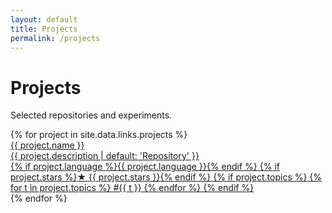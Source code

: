 ```yaml
---
layout: default
title: Projects
permalink: /projects
---
```


<h1>Projects</h1>
<p class="lead">Selected repositories and experiments.</p>

<div class="grid">
{% for project in site.data.links.projects %}
  <a class="card" href="{{ project.url }}" target="_blank" rel="noopener noreferrer">
    <div class="repo-name">{{ project.name }}</div>
    <div class="repo-desc">{{ project.description | default: 'Repository' }}</div>
    <div class="badges">
      {% if project.language %}<span class="badge">{{ project.language }}</span>{% endif %}
      {% if project.stars %}<span class="badge muted">★ {{ project.stars }}</span>{% endif %}
      {% if project.topics %}
        {% for t in project.topics %}
          <span class="badge muted">#{{ t }}</span>
        {% endfor %}
      {% endif %}
    </div>
  </a>
{% endfor %}
</div>
